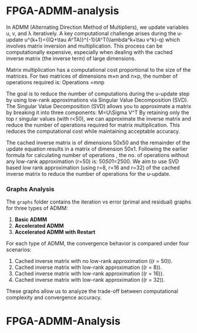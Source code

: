 # FPGA-ADMM-analysis

In ADMM (Alternating Direction Method of Multipliers), we update variables u, v, and λ iteratively. A key computational challenge arises during the u-update
u^{k+1}={(Q+\tau A^TA)}^{-1}(A^T(\lambda^k+\tau v^k)-q)
which involves matrix inversion and multiplication. This process can be computationally expensive, especially when dealing with the cached inverse matrix (the inverse term) of large dimensions.

Matrix multiplication has a computational cost proportional to the size of the matrices. For two matrices of dimensions m×n and n×p, the number of operations required is:
Operations =m*n*p

The goal is to reduce the number of computations during the u-update step by using low-rank approximations via Singular Value Decomposition (SVD). The Singular Value Decomposition (SVD) allows you to approximate a matrix by breaking it into three components:
M=U\Sigma V^T
By retaining only the top r singular values (with r<50), we can approximate the inverse matrix and reduce the number of operations required for matrix multiplication. This reduces the computational cost while maintaining acceptable accuracy.

The cached inverse matrix is of dimensions 50x50 and the remainder of the update equation results in a matrix of dimension 50x1. Following the earlier formula for calculating number of operations , the no. of operations without any low-rank approximation (r=50) is:
50*50*1=2500.
We aim to use SVD based low rank approximation (using r=8, r=16 and r=32) of the cached inverse matrix to reduce the number of operations for the u-update.

### Graphs Analysis

The `graphs` folder contains the iteration vs error (primal and residual) graphs for three types of ADMM:

1. **Basic ADMM**
2. **Accelerated ADMM**
3. **Accelerated ADMM with Restart**

For each type of ADMM, the convergence behavior is compared under four scenarios:

1. Cached inverse matrix with no low-rank approximation (\(r = 50\)).
2. Cached inverse matrix with low-rank approximation (\(r = 8\)).
3. Cached inverse matrix with low-rank approximation (\(r = 16\)).
4. Cached inverse matrix with low-rank approximation (\(r = 32\)).

These graphs allow us to analyze the trade-off between computational complexity and convergence accuracy.


# FPGA-ADMM-Analysis



